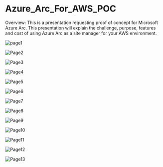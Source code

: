 # Azure_Arc_For_AWS_POC
Overview:
This is a presentation requesting proof of concept for Microsoft Azure Arc.
This presentation will explain the challenge, purpose, features and cost of using Azure Arc as a site manager for your AWS environment.



![page1](https://github.com/jp3407/Azure_Arc_For_AWS_POC/blob/main/azure_arc_poc_slide_images/1.jpg)

![Page2](https://raw.githubusercontent.com/jp3407/Azure_Arc_For_AWS_POC/refs/heads/main/azure_arc_poc_slide_images/2.jpg)

![Page3](https://raw.githubusercontent.com/jp3407/Azure_Arc_For_AWS_POC/refs/heads/main/azure_arc_poc_slide_images/3.jpg)

![Page4](https://raw.githubusercontent.com/jp3407/Azure_Arc_For_AWS_POC/refs/heads/main/azure_arc_poc_slide_images/4.jpg)

![Page5](https://raw.githubusercontent.com/jp3407/Azure_Arc_For_AWS_POC/refs/heads/main/azure_arc_poc_slide_images/5.jpg)

![Page6](https://raw.githubusercontent.com/jp3407/Azure_Arc_For_AWS_POC/refs/heads/main/azure_arc_poc_slide_images/6.jpg)

![Page7](https://raw.githubusercontent.com/jp3407/Azure_Arc_For_AWS_POC/refs/heads/main/azure_arc_poc_slide_images/7.jpg)

![Page8](https://raw.githubusercontent.com/jp3407/Azure_Arc_For_AWS_POC/refs/heads/main/azure_arc_poc_slide_images/8.jpg)

![Page9](https://raw.githubusercontent.com/jp3407/Azure_Arc_For_AWS_POC/refs/heads/main/azure_arc_poc_slide_images/9.jpg)

![Page10](https://raw.githubusercontent.com/jp3407/Azure_Arc_For_AWS_POC/refs/heads/main/azure_arc_poc_slide_images/10.jpg)

![Page11](https://raw.githubusercontent.com/jp3407/Azure_Arc_For_AWS_POC/refs/heads/main/azure_arc_poc_slide_images/11.jpg)

![Page12](https://raw.githubusercontent.com/jp3407/Azure_Arc_For_AWS_POC/refs/heads/main/azure_arc_poc_slide_images/12.jpg)

![Page13](https://raw.githubusercontent.com/jp3407/Azure_Arc_For_AWS_POC/refs/heads/main/azure_arc_poc_slide_images/13.jpg)
